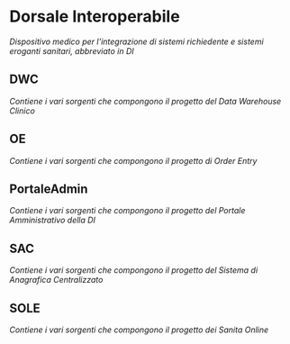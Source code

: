 # Dorsale Interoperabile
*Dispositivo medico per l'integrazione di sistemi richiedente e sistemi eroganti sanitari, abbreviato in DI*
## DWC
*Contiene i vari sorgenti che compongono il progetto del Data Warehouse Clinico*
## OE
*Contiene i vari sorgenti che compongono il progetto di Order Entry*
## PortaleAdmin
*Contiene i vari sorgenti che compongono il progetto del Portale Amministrativo della DI*
## SAC
*Contiene i vari sorgenti che compongono il progetto del Sistema di Anagrafica Centralizzato*
## SOLE
*Contiene i vari sorgenti che compongono il progetto dei Sanita Online*
